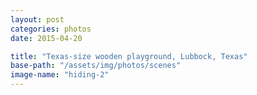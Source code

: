 ```yaml
---
layout: post
categories: photos
date: 2015-04-20

title: "Texas-size wooden playground, Lubbock, Texas"
base-path: "/assets/img/photos/scenes"
image-name: "hiding-2"
---
```


